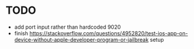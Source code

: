 
# TODO

- add port input rather than hardcoded 9020
- finish https://stackoverflow.com/questions/4952820/test-ios-app-on-device-without-apple-developer-program-or-jailbreak setup
